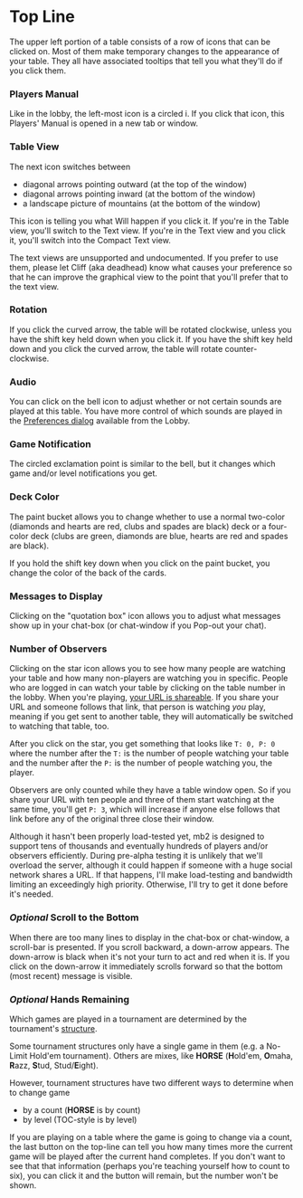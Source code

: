 # Top Line

The upper left portion of a table consists of a row of icons that can be
clicked on. Most of them make temporary changes to the appearance of
your table. They all have associated tooltips that tell you what they'll
do if you click them.

### Players Manual

Like in the lobby, the left-most icon is a circled i.  If you click
that icon, this Players' Manual is opened in a new tab or window.

### Table View

The next icon switches between
* diagonal arrows pointing outward (at the top of the window)
* diagonal arrows pointing inward (at the bottom of the window)
* a landscape picture of mountains (at the bottom of the window)

This icon is telling you what Will happen if you click it. If you're in the Table
view, you'll switch to the Text view.  If you're in the Text view and you
click it, you'll switch into the Compact Text view.

The text views are unsupported and undocumented. If you prefer to use
them, please let Cliff (aka deadhead) know what causes your preference
so that he can improve the graphical view to the point that you'll
prefer that to the text view.

### Rotation

If you click the curved arrow, the table will be rotated clockwise,
unless you have the shift key held down when you click it. If you have
the shift key held down and you click the curved arrow, the table will
rotate counter-clockwise.

### Audio

You can click on the bell icon to adjust whether or not certain sounds
are played at this table. You have more control of which sounds are
played in the [Preferences dialog](../lobby/preferences.html)
available from the Lobby.

### Game Notification

The circled exclamation point is similar to the bell, but it changes
which game and/or level notifications you get.

### Deck Color

The paint bucket allows you to change whether to use a normal two-color
(diamonds and hearts are red, clubs and spades are black) deck or a
four-color deck (clubs are green, diamonds are blue, hearts are red and
spades are black).

If you hold the shift key down when you click on the paint bucket, you
change the color of the back of the cards.

### Messages to Display

Clicking on the "quotation box" icon allows you to adjust what messages show
up in your chat-box (or chat-window if you Pop-out your chat).

### Number of Observers

Clicking on the star icon allows you to see how many people are
watching your table and how many non-players are watching you in
specific. People who are logged in can watch your table by clicking on
the table number in the lobby.  When you're playing, [your URL is
shareable](./shareable-urls.md). If you share your URL and someone
follows that link, that person is watching _you_ play, meaning if you
get sent to another table, they will automatically be switched to
watching that table, too.

After you click on the star, you get something that looks like `T: 0,
P: 0` where the number after the `T:` is the number of people watching
your table and the number after the `P:` is the number of people
watching you, the player.

Observers are only counted while they have a table window open.  So if
you share your URL with ten people and three of them start watching at
the same time, you'll get `P: 3`, which will increase if anyone else
follows that link before any of the original three close their window.

Although it hasn't been properly load-tested yet, mb2 is designed to
support tens of thousands and eventually hundreds of players and/or
observers efficiently.  During pre-alpha testing it is unlikely that
we'll overload the server, although it could happen if someone with a
huge social network shares a URL.  If that happens, I'll make
load-testing and bandwidth limiting an exceedingly high priority.
Otherwise, I'll try to get it done before it's needed.

### _Optional_ Scroll to the Bottom

When there are too many lines to display in the chat-box or
chat-window, a scroll-bar is presented. If you scroll backward, a
down-arrow appears.  The down-arrow is black when it's not your turn
to act and red when it is.  If you click on the down-arrow it
immediately scrolls forward so that the bottom (most recent) message
is visible.

### _Optional_ Hands Remaining

Which games are played in a tournament are determined by the
tournament's [structure](../tournaments/structure.html).

Some
tournament structures only have a single game in them (e.g. a No-Limit
Hold'em tournament). Others are mixes, like **HORSE** (**H**old'em,
**O**maha, **R**azz, **S**tud, Stud/**E**ight).

However, tournament structures have two different ways to determine when
to change game
* by a count (**HORSE** is by count)
* by level (TOC-style is by level)

If you are playing on a table where the game is going to change via a
count, the last button on the top-line can tell you how many times
more the current game will be played after the current hand completes.
If you don't want to see that that information (perhaps you're teaching
yourself how to count to six), you can click it and the button will
remain, but the number won't be shown.
